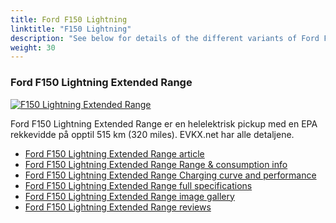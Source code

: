 ```yaml
---
title: Ford F150 Lightning
linktitle: "F150 Lightning"
description: "See below for details of the different variants of Ford F150 Lightning"
weight: 30
---
```

### Ford F150 Lightning Extended Range

<a href="f150_lightning_extended_range/"><img src="https://media.evkx.net/multimedia/models/ford/f150_lightning/f150_lightning_extended_range/main_1_st.jpg" class="img-fluid" alt="F150 Lightning Extended Range" ></a>

Ford F150 Lightning Extended Range er en helelektrisk pickup med en EPA rekkevidde på opptil 515 km (320 miles). EVKX.net har alle detaljene. 

- [Ford F150 Lightning Extended Range article](f150_lightning_extended_range/)
- [Ford F150 Lightning Extended Range Range & consumption info](f150_lightning_extended_range/rangeandconsumption)
- [Ford F150 Lightning Extended Range Charging curve and performance](f150_lightning_extended_range/chargingcurve)
- [Ford F150 Lightning Extended Range full specifications](f150_lightning_extended_range/specifications)
- [Ford F150 Lightning Extended Range image gallery](f150_lightning_extended_range/gallery)
- [Ford F150 Lightning Extended Range reviews](f150_lightning_extended_range/reviews)

